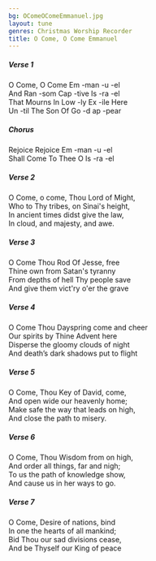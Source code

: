 ```yaml
---
bg: OComeOComeEmmanuel.jpg
layout: tune
genres: Christmas Worship Recorder
title: O Come, O Come Emmanuel 
---
```

 
  
  
##### Verse 1  
  
O Come, O Come Em -man -u -el  
And Ran -som Cap -tive Is -ra -el  
That Mourns In Low -ly Ex -ile Here  
Un -til The Son Of Go -d ap -pear  
  
  
##### Chorus  
  
Rejoice Rejoice Em -man -u -el  
Shall Come To Thee O Is -ra -el  
  
  
##### Verse 2  
  
O Come, o come, Thou Lord of Might,  
Who to Thy tribes, on Sinai's height,  
In ancient times didst give the law,  
In cloud, and majesty, and awe.  
  
  
##### Verse 3  
  
O Come Thou Rod Of Jesse, free  
Thine own from Satan's tyranny  
From depths of hell Thy people save  
And give them vict'ry o'er the grave  
  
##### Verse 4  
  
O Come Thou Dayspring come and cheer  
Our spirits by Thine Advent here  
Disperse the gloomy clouds of night  
And death’s dark shadows put to flight  
  
##### Verse 5  
  
O Come, Thou Key of David, come,  
And open wide our heavenly home;  
Make safe the way that leads on high,  
And close the path to misery.  
  
##### Verse 6  
  
O Come, Thou Wisdom from on high,  
And order all things, far and nigh;  
To us the path of knowledge show,  
And cause us in her ways to go.  
  
##### Verse 7  
  
O Come, Desire of nations, bind  
In one the hearts of all mankind;  
Bid Thou our sad divisions cease,  
And be Thyself our King of peace  
  
